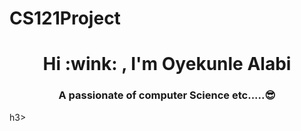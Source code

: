 # CS121Project
<h1 align="center"> Hi :wink:  , I'm Oyekunle Alabi</h1>
<h3 align="center"> A passionate of computer Science etc.....😎</h1>h3>
